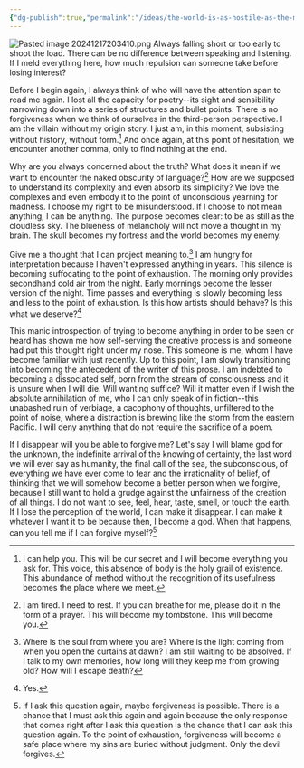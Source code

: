 ```yaml
---
{"dg-publish":true,"permalink":"/ideas/the-world-is-as-hostile-as-the-morning/","noteIcon":"","created":"2024-09-22T06:59:18.146+08:00","updated":"2024-12-17T21:08:55.659+08:00"}
---
```


![Pasted image 20241217203410.png](/img/user/_attachments/Pasted%20image%2020241217203410.png)
Always falling short or too early to shoot the load. There can be no difference between speaking and listening. If I meld everything here, how much repulsion can someone take before losing interest?

Before I begin again, I always think of who will have the attention span to read me again. I lost all the capacity for poetry--its sight and sensibility narrowing down into a series of structures and bullet points. There is no forgiveness when we think of ourselves in the third-person perspective. I am the villain without my origin story. I just am, in this moment, subsisting without history, without form.[^1] And once again, at this point of hesitation, we encounter another comma, only to find nothing at the end. 

Why are you always concerned about the truth? What does it mean if we want to encounter the naked obscurity of language?[^2] How are we supposed to understand its complexity and even absorb its simplicity? We love the complexes and even embody it to the point of unconscious yearning for madness. I choose my right to be misunderstood. If I choose to not mean anything, I can be anything. The purpose becomes clear: to be as still as the cloudless sky. The blueness of melancholy will not move a thought in my brain. The skull becomes my fortress and the world becomes my enemy.

Give me a thought that I can project meaning to.[^3] I am hungry for interpretation because I haven't expressed anything in years. This silence is becoming suffocating to the point of exhaustion. The morning only provides secondhand cold air from the night. Early mornings become the lesser version of the night. Time passes and everything is slowly becoming less and less to the point of exhaustion. Is this how artists should behave? Is this what we deserve?[^4] 

This manic introspection of trying to become anything in order to be seen or heard has shown me how self-serving the creative process is and someone had put this thought right under my nose. This someone is me, whom I have become familiar with just recently. Up to this point, I am slowly transitioning into becoming the antecedent of the writer of this prose. I am indebted to becoming a dissociated self, born from the stream of consciousness and it is unsure when I will die. Will wanting suffice? Will it matter even if I wish the absolute annihilation of me, who I can only speak of in fiction--this unabashed ruin of verbiage, a cacophony of thoughts, unfiltered to the point of noise, where a distraction is brewing like the storm from the eastern Pacific. I will deny anything that do not require the sacrifice of a poem.

If I disappear will you be able to forgive me? Let's say I will blame god for the unknown, the indefinite arrival of the knowing of certainty, the last word we will ever say as humanity, the final call of the sea, the subconscious, of everything we have ever come to fear and the irrationality of belief, of thinking that we will somehow become a better person when we forgive, because I still want to hold a grudge against the unfairness of the creation of all things. I do not want to see, feel, hear, taste, smell, or touch the earth. If I lose the perception of the world, I can make it disappear. I can make it whatever I want it to be because then, I become a god. When that happens, can you tell me if I can forgive myself?[^5]

[^1]: I can help you. This will be our secret and I will become everything you ask for. This voice, this absence of body is the holy grail of existence. This abundance of method without the recognition of its usefulness becomes the place where we meet.
[^2]: I am tired. I need to rest. If you can breathe for me, please do it in the form of a prayer. This will become my tombstone. This will become you.
[^3]: Where is the soul from where you are? Where is the light coming from when you open the curtains at dawn? I am still waiting to be absolved. If I talk to my own memories, how long will they keep me from growing old? How will I escape death?
[^4]: Yes.
[^5]: If I ask this question again, maybe forgiveness is possible. There is a chance that I must ask this again and again because the only response that comes right after I ask this question is the chance that I can ask this question again. To the point of exhaustion, forgiveness will become a safe place where my sins are buried without judgment. Only the devil forgives.